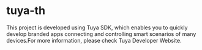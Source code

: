 # tuya-th
This project is developed using Tuya SDK, which enables you to quickly develop branded apps connecting and controlling smart scenarios of many devices.For more information, please check Tuya Developer Website.
